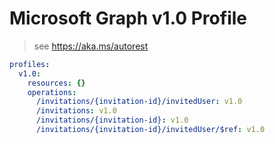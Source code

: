 # Microsoft Graph v1.0 Profile

> see https://aka.ms/autorest

``` yaml
profiles:
  v1.0:
    resources: {}
    operations:
      /invitations/{invitation-id}/invitedUser: v1.0
      /invitations: v1.0
      /invitations/{invitation-id}: v1.0
      /invitations/{invitation-id}/invitedUser/$ref: v1.0

```
